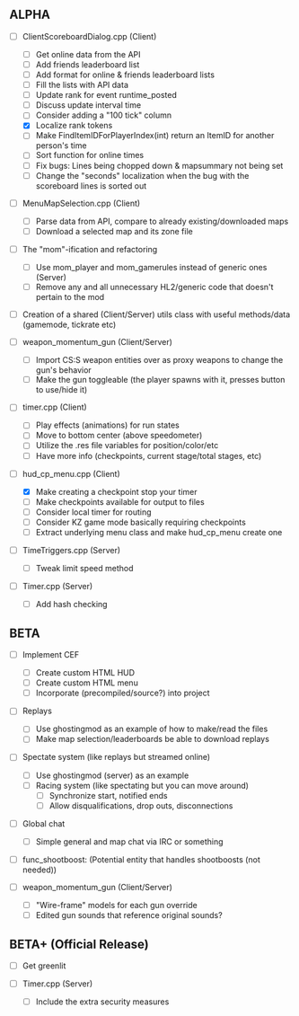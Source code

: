 ## ALPHA
- [ ] ClientScoreboardDialog.cpp (Client)
    - [ ] Get online data from the API
    - [ ] Add friends leaderboard list
    - [ ] Add format for online & friends leaderboard lists
    - [ ] Fill the lists with API data
    - [ ] Update rank for event runtime_posted
    - [ ] Discuss update interval time
    - [ ] Consider adding a "100 tick" column
    - [x] Localize rank tokens
    - [ ] Make FindItemIDForPlayerIndex(int) return an ItemID for another person's time
    - [ ] Sort function for online times
    - [ ] Fix bugs: Lines being chopped down & mapsummary not being set
    - [ ] Change the "seconds" localization when the bug with the scoreboard lines is sorted out
    
- [ ] MenuMapSelection.cpp (Client)
    - [ ] Parse data from API, compare to already existing/downloaded maps
    - [ ] Download a selected map and its zone file
    
- [ ] The "mom"-ification and refactoring
    - [ ] Use mom_player and mom_gamerules instead of generic ones (Server)
    - [ ] Remove any and all unnecessary HL2/generic code that doesn't pertain to the mod

- [ ] Creation of a shared (Client/Server) utils class with useful methods/data (gamemode, tickrate etc)

- [ ] weapon_momentum_gun (Client/Server)
    - [ ] Import CS:S weapon entities over as proxy weapons to change the gun's behavior
    - [ ] Make the gun toggleable (the player spawns with it, presses button to use/hide it)

- [ ] timer.cpp (Client) 
    - [ ] Play effects (animations) for run states
    - [ ] Move to bottom center (above speedometer)
    - [ ] Utilize the .res file variables for position/color/etc
    - [ ] Have more info (checkpoints, current stage/total stages, etc)
    
- [ ] hud_cp_menu.cpp (Client) 
    - [x] Make creating a checkpoint stop your timer
    - [ ] Make checkpoints available for output to files
    - [ ] Consider local timer for routing
    - [ ] Consider KZ game mode basically requiring checkpoints
    - [ ] Extract underlying menu class and make hud_cp_menu create one

- [ ] TimeTriggers.cpp (Server)
    - [ ] Tweak limit speed method

- [ ] Timer.cpp (Server)
    - [ ] Add hash checking
    
## BETA
- [ ] Implement CEF
    - [ ] Create custom HTML HUD
    - [ ] Create custom HTML menu
    - [ ] Incorporate (precompiled/source?) into project
    
- [ ] Replays
    - [ ] Use ghostingmod as an example of how to make/read the files
    - [ ] Make map selection/leaderboards be able to download replays

- [ ] Spectate system (like replays but streamed online)  
    - [ ] Use ghostingmod (server) as an example  
    - [ ] Racing system (like spectating but you can move around)
        - [ ] Synchronize start, notified ends
        - [ ] Allow disqualifications, drop outs, disconnections

- [ ] Global chat
    - [ ] Simple general and map chat via IRC or something
    
- [ ] func_shootboost: (Potential entity that handles shootboosts (not needed))

- [ ] weapon_momentum_gun (Client/Server)
    - [ ] "Wire-frame" models for each gun override
    - [ ] Edited gun sounds that reference original sounds?

## BETA+ (Official Release)
- [ ] Get greenlit

- [ ] Timer.cpp (Server)
    - [ ] Include the extra security measures
